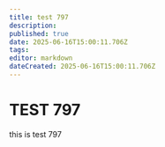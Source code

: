 ```yaml
---
title: test 797
description: 
published: true
date: 2025-06-16T15:00:11.706Z
tags: 
editor: markdown
dateCreated: 2025-06-16T15:00:11.706Z
---
```


# TEST 797
this is test 797
